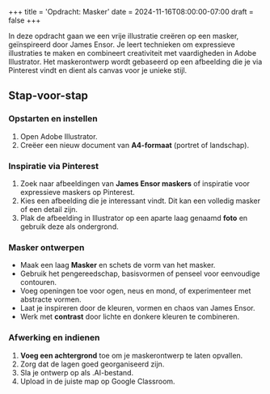 +++
title = 'Opdracht: Masker'
date = 2024-11-16T08:00:00-07:00
draft = false
+++

In deze opdracht gaan we een vrije illustratie creëren op een masker, geïnspireerd door James Ensor. Je leert technieken om expressieve illustraties te maken en combineert creativiteit met vaardigheden in Adobe Illustrator. Het maskerontwerp wordt gebaseerd op een afbeelding die je via Pinterest vindt en dient als canvas voor je unieke stijl.

## Stap-voor-stap

### Opstarten en instellen

1. Open Adobe Illustrator.
2. Creëer een nieuw document van **A4-formaat** (portret of landschap).

### Inspiratie via Pinterest

1. Zoek naar afbeeldingen van **James Ensor maskers** of inspiratie voor expressieve maskers op Pinterest.
2. Kies een afbeelding die je interessant vindt. Dit kan een volledig masker of een detail zijn.
3. Plak de afbeelding in Illustrator op een aparte laag genaamd **foto** en gebruik deze als ondergrond.

### Masker ontwerpen

- Maak een laag **Masker** en schets de vorm van het masker.
- Gebruik het pengereedschap, basisvormen of penseel voor eenvoudige contouren.
- Voeg openingen toe voor ogen, neus en mond, of experimenteer met abstracte vormen.
- Laat je inspireren door de kleuren, vormen en chaos van James Ensor.
- Werk met **contrast** door lichte en donkere kleuren te combineren.

### Afwerking en indienen

1. **Voeg een achtergrond** toe om je maskerontwerp te laten opvallen.
2. Zorg dat de lagen goed georganiseerd zijn.
3. Sla je ontwerp op als .AI-bestand.
4. Upload in de juiste map op Google Classroom.